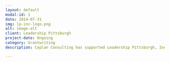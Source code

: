 ```yaml
---
layout: default
modal-id: 1
date: 2014-07-31
img: lp-inc-logo.png
alt: image-alt
client: Leadership Pittsburgh
project-date: Ongoing
category: Grantwriting
description: Coplan Consulting has supported Leadership Pittsburgh, Inc. in its development efforts through ongoing grantwriting across various programs, as well as ensuring timely reporting and follow-up on grants.

---
```

